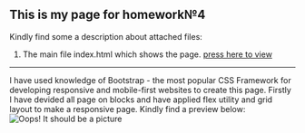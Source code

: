 ## This is my page for homework№4
Kindly find some a description about attached files:
1. The main file index.html which shows the page. [press here to view](https://dianakorotchenko.github.io/Simple-Landing-Page/)

---
I have used knowledge of Bootstrap - the most popular CSS Framework for developing responsive and mobile-first websites to create this page. 
Firstly I have devided all page on blocks and have applied flex utility and grid layout to make a responsive page.
Kindly find a preview below: ![Oops! It should be a picture](preview.jpg) 
